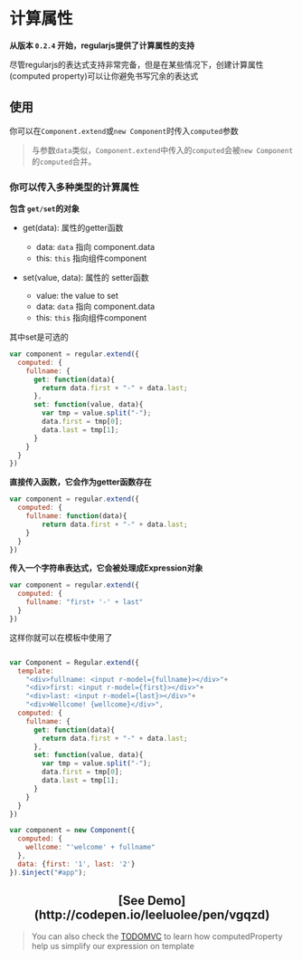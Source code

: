 # 计算属性

__从版本 `0.2.4` 开始，regularjs提供了计算属性的支持__

尽管regularjs的表达式支持非常完备，但是在某些情况下，创建计算属性(computed property)可以让你避免书写冗余的表达式

## 使用

你可以在`Component.extend`或`new Component`时传入`computed`参数

> 与参数`data`类似，`Component.extend`中传入的`computed`会被`new Component`的`computed`合并。


### 你可以传入多种类型的计算属性


__包含 `get/set`的对象__

- get(data): 属性的getter函数
  - data: `data` 指向 component.data
  - this: `this` 指向组件component

- set(value, data):  属性的 setter函数
  - value: the value to set
  - data: `data` 指向 component.data
  - this: `this` 指向组件component

其中set是可选的



```javascript
var component = regular.extend({
  computed: {
    fullname: {
      get: function(data){
        return data.first + "-" + data.last;
      },
      set: function(value, data){
        var tmp = value.split("-");
        data.first = tmp[0];
        data.last = tmp[1];
      }
    }
  }
})
```


__直接传入函数，它会作为getter函数存在__

```javascript
var component = regular.extend({
  computed: {
    fullname: function(data){
        return data.first + "-" + data.last;
    }
  }
})

```


__传入一个字符串表达式，它会被处理成Expression对象__



```javascript
var component = regular.extend({
  computed: {
    fullname: "first+ '-' + last"
  }
})

```

这样你就可以在模板中使用了

```javascript

var Component = Regular.extend({
  template: 
    "<div>fullname: <input r-model={fullname}></div>"+
    "<div>first: <input r-model={first}></div>"+
    "<div>last: <input r-model={last}></div>"+
    "<div>Wellcome! {wellcome}</div>",
  computed: {
    fullname: {
      get: function(data){
        return data.first + "-" + data.last;
      },
      set: function(value, data){
        var tmp = value.split("-");
        data.first = tmp[0];
        data.last = tmp[1];
      }
    }
  }
})

var component = new Component({
  computed: {
    wellcome: "'welcome' + fullname"
  },
  data: {first: '1', last: '2'}
}).$inject("#app");

```



<h2 align="center">[See Demo](http://codepen.io/leeluolee/pen/vgqzd)</h2>


> You can also check the [TODOMVC](http://codepen.io/leeluolee/pen/eAmnB) to learn how computedProperty help us simplify our expression on template

